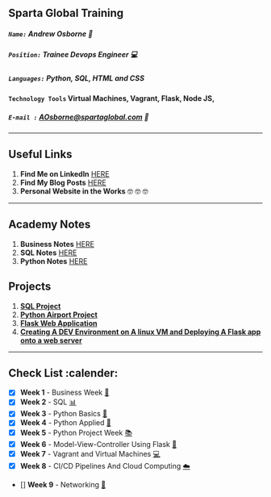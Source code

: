 ## Sparta Global Training
##### `Name:` Andrew Osborne :office:
##### `Position:` Trainee Devops Engineer :computer:
##### `Languages:` Python, SQL, HTML and CSS
#### `Technology Tools` Virtual Machines, Vagrant, Flask, Node JS,
##### `E-mail :` AOsborne@spartaglobal.com :email:
___

## **Useful Links**

1. **Find Me on LinkedIn** [HERE](https://www.linkedin.com/in/andrew-osborne-52a46917b)
2. **Find My Blog Posts** [HERE](https://medium.com/@aosborne99/my-first-month-learning-to-code-476c5dc56871)
3. **Personal Website in the Works** :nerd_face: :nerd_face: :nerd_face:

___

## **Academy Notes**
1. **Business Notes** [HERE](/Week%201%20Business%20Week)
2. **SQL Notes** [HERE](Week%202%20SQL%20Week)
3. **Python Notes** [HERE](Week%203%20Python%20Week)

## **Projects**
1. [**SQL Project**](https://github.com/aosborne17/DevOps-Training/tree/master/Week%202%20SQL%20Week/SQL%20Project)
2. [**Python Airport Project**](https://github.com/aosbornee17/Sparta_Airport_Project)
3. [**Flask Web Application**](https://github.com/aosborne17/Flask-App)
4. [**Creating A DEV Environment on A linux VM and Deploying A Flask app onto a web server**](https://github.com/aosborne17/Flask-With-Vagrant)



___
## **Check List** :calender:

- [x] **Week 1** - Business Week [:briefcase:](https://github.com/aosborne17/DevOps_Training/tree/master/Week%201%20Business%20Week)
- [x] **Week 2** - SQL [:bar_chart:](https://github.com/aosborne17/DevOps_Training/tree/master/Week%202%20SQL%20Week)
- [x] **Week 3** - Python Basics [:snake:](https://github.com/aosborne17/DevOps_Training/tree/master/Week%203%20Python%20Week)
- [x] **Week 4** - Python Applied [:robot:](https://github.com/aosborne17/DevOps_Training/tree/master/Week%204%20Python%20Applied%20Week)
- [x] **Week 5** - Python Project Week [:books:](https://github.com/aosbornee17/Sparta_Airport_Project)
- [x] **Week 6** - Model-View-Controller Using Flask [:mag_right:](https://github.com/aosborne17/mvc_flask)
- [x] **Week 7** - Vagrant and Virtual Machines [:computer:](https://github.com/aosborne17/Vagrant-Introduction)
- [x] **Week 8** - CI/CD Pipelines And Cloud Computing [:cloud:]()
- []  **Week 9** - Networking [:goal_net:](/notes/Week9-Networking)
